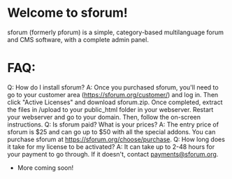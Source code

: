 # Welcome to sforum! 
sforum (formerly pforum) is a simple, category-based multilanguage forum and CMS software, with a complete admin panel.

# FAQ:
Q: How do I install sforum? 
A: Once you purchased sforum, you'll need to go to your customer area (https://sforum.org/customer/) and log in. Then click "Active Licenses" and download sforum.zip. Once completed, extract the files in /upload to your public_html folder in your webserver. Restart your webserver and go to your domain. Then, follow the on-screen instructions.
Q: Is sforum paid? What is your prices?
A: The entry price of sforum is $25 and can go up to $50 with all the special addons. You can purchase sforum at https://sforum.org/choose/purchase. 
Q: How long does it take for my license to be activated?
A: It can take up to 2-48 hours for your payment to go through. If it doesn't, contact payments@sforum.org.
- More coming soon!
